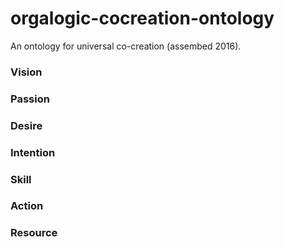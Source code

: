 # orgalogic-cocreation-ontology
An ontology for universal co-creation (assembed 2016).

### Vision

### Passion

### Desire

### Intention

### Skill

### Action

### Resource

